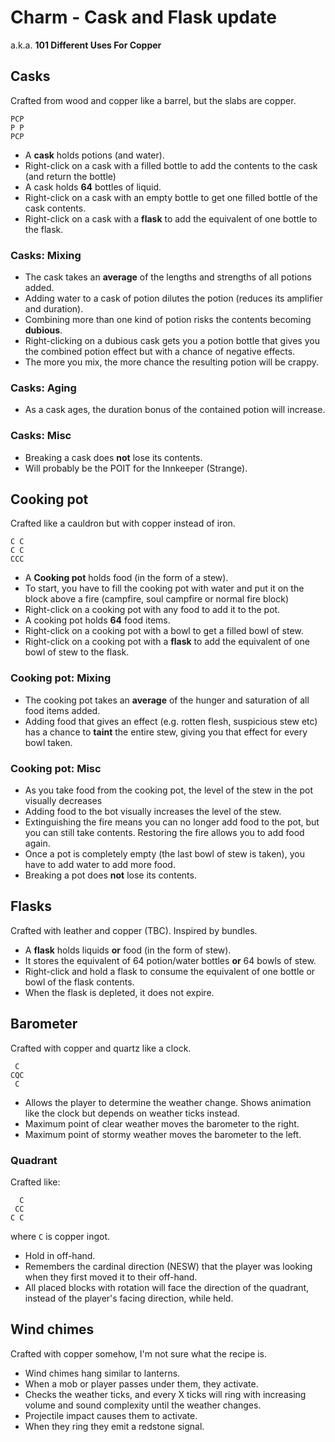 # Charm - Cask and Flask update
a.k.a. **101 Different Uses For Copper**


## Casks
Crafted from wood and copper like a barrel, but the slabs are copper.
```
PCP
P P
PCP
```


* A **cask** holds potions (and water).
* Right-click on a cask with a filled bottle to add the contents to the cask (and return the bottle)
* A cask holds **64** bottles of liquid.
* Right-click on a cask with an empty bottle to get one filled bottle of the cask contents.
* Right-click on a cask with a **flask** to add the equivalent of one bottle to the flask.

### Casks: Mixing

* The cask takes an **average** of the lengths and strengths of all potions added.
* Adding water to a cask of potion dilutes the potion (reduces its amplifier and duration).
* Combining more than one kind of potion risks the contents becoming **dubious**.
* Right-clicking on a dubious cask gets you a potion bottle that  gives you the combined potion effect but with a chance of negative effects.
* The more you mix, the more chance the resulting potion will be crappy.

### Casks: Aging

* As a cask ages, the duration bonus of the contained potion will increase.

### Casks: Misc

* Breaking a cask does **not** lose its contents.
* Will probably be the POIT for the Innkeeper (Strange).



## Cooking pot
Crafted like a cauldron but with copper instead of iron.
```
C C
C C
CCC
```

* A **Cooking pot** holds food (in the form of a stew).
* To start, you have to fill the cooking pot with water and put it on the block above a fire (campfire, soul campfire or normal fire block)
* Right-click on a cooking pot with any food to add it to the pot.
* A cooking pot holds **64** food items.
* Right-click on a cooking pot with a bowl to get a filled bowl of stew.
* Right-click on a cooking pot with a **flask** to add the equivalent of one bowl of stew to the flask.

### Cooking pot: Mixing

* The cooking pot takes an **average** of the hunger and saturation of all food items added.
* Adding food that gives an effect (e.g. rotten flesh, suspicious stew etc) has a chance to **taint** the entire stew, giving you that effect for every bowl taken.

### Cooking pot: Misc

* As you take food from the cooking pot, the level of the stew in the pot visually decreases
* Adding food to the bot visually increases the level of the stew.
* Extinguishing the fire means you can no longer add food to the pot, but you can still take contents.  Restoring the fire allows you to add food again.
* Once a pot is completely empty (the last bowl of stew is taken), you have to add water to add more food.
* Breaking a pot does **not** lose its contents.



## Flasks
Crafted with leather and copper (TBC).
Inspired by bundles.

* A **flask** holds liquids **or** food (in the form of stew).
* It stores the equivalent of 64 potion/water bottles **or** 64 bowls of stew.
* Right-click and hold a flask to consume the equivalent of one bottle or bowl of the flask contents.
* When the flask is depleted, it does not expire.



## Barometer
Crafted with copper and quartz like a clock.
```
 C
CQC
 C
```

* Allows the player to determine the weather change.  Shows animation like the clock but depends on weather ticks instead.
* Maximum point of clear weather moves the barometer to the right.
* Maximum point of stormy weather moves the barometer to the left.



### Quadrant
Crafted like:
```
  C
 CC
C C
```
where `C` is copper ingot.

* Hold in off-hand.
* Remembers the cardinal direction (NESW) that the player was looking when they first moved it to their off-hand.
* All placed blocks with rotation will face the direction of the quadrant, instead of the player's facing direction, while held.



## Wind chimes
Crafted with copper somehow, I'm not sure what the recipe is.

* Wind chimes hang similar to lanterns.
* When a mob or player passes under them, they activate.
* Checks the weather ticks, and every X ticks will ring with increasing volume and sound complexity until the weather changes.
* Projectile impact causes them to activate.
* When they ring they emit a redstone signal.




